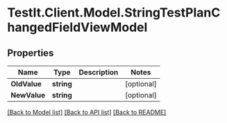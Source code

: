 # TestIt.Client.Model.StringTestPlanChangedFieldViewModel

## Properties

Name | Type | Description | Notes
------------ | ------------- | ------------- | -------------
**OldValue** | **string** |  | [optional] 
**NewValue** | **string** |  | [optional] 

[[Back to Model list]](../README.md#documentation-for-models) [[Back to API list]](../README.md#documentation-for-api-endpoints) [[Back to README]](../README.md)


